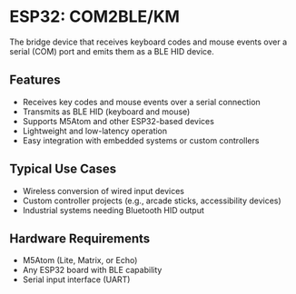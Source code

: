# ESP32: COM2BLE/KM

The bridge device that receives keyboard codes and mouse events over a serial (COM) port and emits them as a BLE HID device.

## Features

- Receives key codes and mouse events over a serial connection
- Transmits as BLE HID (keyboard and mouse)
- Supports M5Atom and other ESP32-based devices
- Lightweight and low-latency operation
- Easy integration with embedded systems or custom controllers

## Typical Use Cases

- Wireless conversion of wired input devices
- Custom controller projects (e.g., arcade sticks, accessibility devices)
- Industrial systems needing Bluetooth HID output

## Hardware Requirements

- M5Atom (Lite, Matrix, or Echo)
- Any ESP32 board with BLE capability
- Serial input interface (UART)
